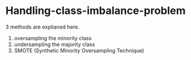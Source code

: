 # Handling-class-imbalance-problem

3 methods are explianed here.

1. oversampling the minority class
2. undersampling the majority class
3. SMOTE (Synthetic Minority Oversampling Technique)
